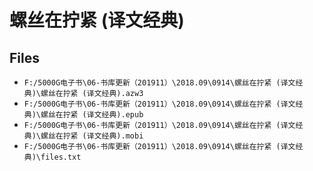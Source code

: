 # 螺丝在拧紧 (译文经典)

## Files

- `F:/5000G电子书\06-书库更新（201911）\2018.09\0914\螺丝在拧紧 (译文经典)\螺丝在拧紧 (译文经典).azw3`
- `F:/5000G电子书\06-书库更新（201911）\2018.09\0914\螺丝在拧紧 (译文经典)\螺丝在拧紧 (译文经典).epub`
- `F:/5000G电子书\06-书库更新（201911）\2018.09\0914\螺丝在拧紧 (译文经典)\螺丝在拧紧 (译文经典).mobi`
- `F:/5000G电子书\06-书库更新（201911）\2018.09\0914\螺丝在拧紧 (译文经典)\files.txt`
